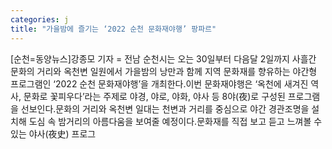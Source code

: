 ```yaml
---
categories: j
title: "가을밤에 즐기는 ‘2022 순천 문화재야행’ 팡파르"
---
```

[순천=동양뉴스]강종모 기자 = 전남 순천시는 오는 30일부터 다음달 2일까지 사흘간 문화의 거리와 옥천변 일원에서 가을밤의 낭만과 함께 지역 문화재를 향유하는 야간형 프로그램인 ‘2022 순천 문화재야행’을 개최한다.이번 문화재야행은 ‘옥천에 새겨진 역사, 문화로 꽃피우다’라는 주제로 야경, 야로, 야화, 야사 등 8야(夜)로 구성된 프로그램을 선보인다.문화의 거리와 옥천변 일대는 천변과 거리를 중심으로 야간 경관조명을 설치해 도심 속 밤거리의 아름다움을 보여줄 예정이다.문화재를 직접 보고 듣고 느껴볼 수 있는 야사(夜史) 프로그